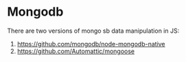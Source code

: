 # Mongodb

There are two versions of mongo sb data manipulation in JS:

1. https://github.com/mongodb/node-mongodb-native
2. https://github.com/Automattic/mongoose
